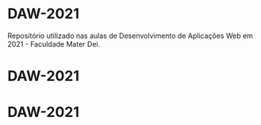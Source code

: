# DAW-2021
Repositório utilizado nas aulas de Desenvolvimento de Aplicações Web em 2021 - Faculdade Mater Dei.
# DAW-2021
# DAW-2021
